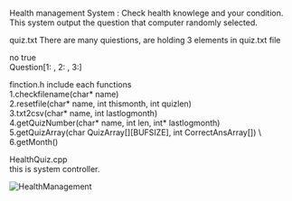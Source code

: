Health management System : Check health knowlege and your condition. \
This system output the question that computer randomly selected.

quiz.txt
There are many quiestions, are holding 3 elements in quiz.txt file

no true \
Question[1: , 2: , 3:]

finction.h
include each functions \
1.checkfilename(char* name) \
2.resetfile(char* name, int thismonth, int quizlen) \
3.txt2csv(char* name, int lastlogmonth) \
4.getQuizNumber(char* name, int len, int* lastlogmonth) \
5.getQuizArray(char QuizArray[][BUFSIZE], int CorrectAnsArray[]) \ 
6.getMonth()


HealthQuiz.cpp \
this is system controller.

![HealthManagement](https://user-images.githubusercontent.com/75316867/107142311-5e585400-6971-11eb-8a2e-c9239b6e3d38.png)
